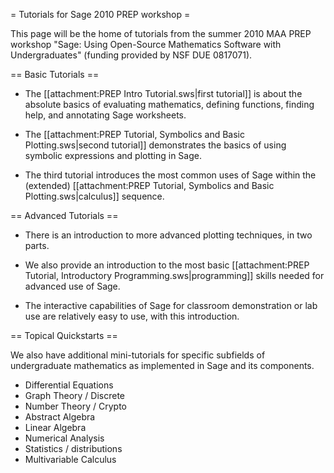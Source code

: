 = Tutorials for Sage 2010 PREP workshop =

This page will be the home of tutorials from the summer 2010 MAA PREP workshop "Sage: Using Open-Source Mathematics Software with Undergraduates" (funding provided by NSF DUE 0817071).

== Basic Tutorials ==

  * The [[attachment:PREP Intro Tutorial.sws|first tutorial]] is about the absolute basics of evaluating mathematics, defining functions, finding help, and annotating Sage worksheets.

  * The [[attachment:PREP Tutorial, Symbolics and Basic Plotting.sws|second tutorial]] demonstrates the basics of using symbolic expressions and plotting in Sage.

  * The third tutorial introduces the most common uses of Sage within the (extended) [[attachment:PREP Tutorial, Symbolics and Basic Plotting.sws|calculus]] sequence.

== Advanced Tutorials ==

  * There is an introduction to more advanced plotting techniques, in two parts.

  * We also provide an introduction to the most basic [[attachment:PREP Tutorial, Introductory Programming.sws|programming]] skills needed for advanced use of Sage.

  * The interactive capabilities of Sage for classroom demonstration or lab use are relatively easy to use, with this introduction. 

== Topical Quickstarts ==

We also have additional mini-tutorials for specific subfields of undergraduate mathematics as implemented in Sage and its components.

  * Differential Equations
  * Graph Theory / Discrete
  * Number Theory / Crypto
  * Abstract Algebra
  * Linear Algebra
  * Numerical Analysis
  * Statistics / distributions
  * Multivariable Calculus
